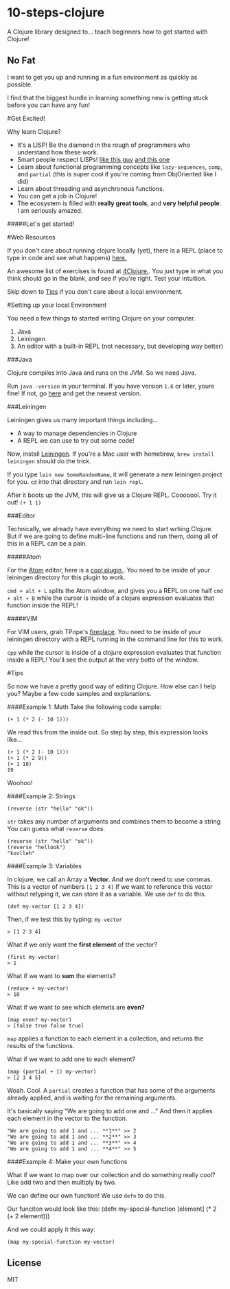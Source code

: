 # 10-steps-clojure

A Clojure library designed to... teach beginners how to get started with Clojure! 

## No Fat

I want to get you up and running in a fun environment as quickly as possible.

I find that the biggest hurdle in learning something new is getting stuck before you can have any fun!

#Get Excited!

Why learn Clojure?

  * It's a LISP! Be the diamond in the rough of programmers who understand how these work.
  * Smart people respect LISPs! [like this guy](http://www.paulgraham.com/avg.html) [and this one](http://blog.bigml.com/2013/06/21/clojure-based-machine-learning/)
  * Learn about functional programming concepts like `lazy-sequences`, `comp`, and `partial` (this is super cool if you're coming from ObjOriented like I did)
  * Learn about threading and asynchronous functions.
  * You can get a job in Clojure!
  * The ecosystem is filled with **really great tools**, and **very helpful people**. I am seriously amazed.


#####Let's get started!

#Web Resources

If you don't care about running clojure locally (yet), there is a REPL (place to type in code and see what happens) [here.](http://www.tryclj.com/)

An awesome list of exercises is found at [4Clojure.](http://www.4clojure.com/problems). You just type in what you think should go in the blank, and see if you're right. Test your intuition.

Skip down to [Tips](#tips) if you don't care about a local environment.

#Setting up your local Environment

You need a few things to started writing Clojure on your computer.

  1. Java
  2. Leiningen
  3. An editor with a built-in REPL (not necessary, but developing way better)

###Java

Clojure compiles into Java and runs on the JVM. So we need Java.

Run `java -version` in your terminal. If you have version `1.6` or later, youre fine! If not, go [here](http://www.oracle.com/technetwork/java/javase/downloads/jdk8-downloads-2133151.html) and get the newest version.

###Leiningen

Leiningen gives us many important things including...

  * A way to manage dependencies in Clojure
  * A REPL we can use to try out some code!

Now, install [Leiningen](http://leiningen.org/). If you're a Mac user with homebrew, `brew install leiningen` should do the trick.

If you type `lein new SomeRandomName`, it will generate a new leiningen project for you. `cd` into that directory and run `lein repl`.

After it boots up the JVM, this will give us a Clojure REPL. Cooooool. Try it out! `(+ 1 1)`

###Editor

Technically, we already have everything we need to start wrtiing Clojure. But if we are going to define multi-line functions and run them, doing all of this in a REPL can be a pain.

#####Atom

For the [Atom](https://atom.io/) editor, here is a [ cool plugin ](https://atom.io/packages/proto-repl). You need to be inside of your leiningen directory for this plugin to work.

`cmd + alt + L` splits the Atom window, and gives you a REPL on one half
`cmd + alt + B` while the cursor is inside of a clojure expression evaluates that function inside the REPL! 

#####VIM

For VIM users, grab TPope's [fireplace](https://github.com/tpope/vim-fireplace). You need to be inside of your leiningen directory with a REPL running in the command line for this to work.

`cpp` while the cursor is inside of a clojure expression evaluates that function inside a REPL! You'll see the output at the very botto of the window.

#Tips

So now we have a pretty good way of editing Clojure. How else can I help you? Maybe a few code samples and explanations.


####Example 1: Math
Take the following code sample:

    (+ 1 (* 2 (- 10 1)))

We read this from the inside out. So step by step, this expression looks like...

    (+ 1 (* 2 (- 10 1)))
    (+ 1 (* 2 9))
    (+ 1 18)
    19

Woohoo!

####Example 2: Strings

    (reverse (str "hello" "ok"))

`str` takes any number of arguments and combines them to become a string
You can guess what `reverse` does.

    (reverse (str "hello" "ok"))
    (reverse "hellook")
    "koolleh"

####Example 3: Variables

In clojure, we call an Array a **Vector**. And we don't need to use commas.
This is a vector of numbers `[1 2 3 4]`
If we want to reference this vector without retyping it, we can store it as a variable.
We use `def` to do this.

    (def my-vector [1 2 3 4])

Then, if we test this by typing: `my-vector`

    > [1 2 3 4]

What if we only want the **first element** of the vector?

    (first my-vector)
    > 1 
    
What if we want to **sum** the elements?  

    (reduce + my-vector)
    > 10 

What if we want to see which elemets are **even?**

    (map even? my-vector)
    > [false true false true]

`map` applies a function to each element in a collection, and returns the results of the functions.

What if we want to add one to each element?

    (map (partial + 1) my-vector)
    > [2 3 4 5]

Woah. Cool. A `partial` creates a function that has some of the arguments already applied, and is waiting for the remaining arguments.

It's basically saying "We are going to add one and ..." And then it applies each element in the vector to the function.

    "We are going to add 1 and ... **1**" >> 2
    "We are going to add 1 and ... **2**" >> 3
    "We are going to add 1 and ... **3**" >> 4
    "We are going to add 1 and ... **4**" >> 5
    
  
####Example 4: Make your own functions

What if we want to map over our collection and do something really cool? Like add two and then multiply by two.

We can define our own function! We use `defn` to do this.

Our funciton would look like this:
    (defn my-special-function [element] (* 2 (+ 2 element)))

And we could apply it this way:
    
    (map my-special-function my-vector)
    

## License
MIT

